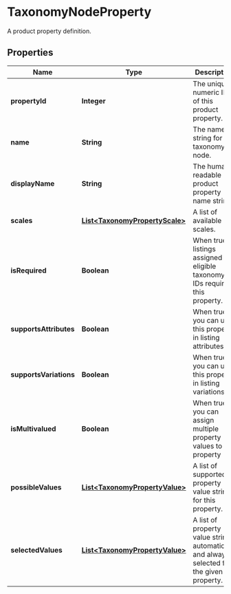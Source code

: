 

# TaxonomyNodeProperty

A product property definition.

## Properties

Name | Type | Description | Notes
------------ | ------------- | ------------- | -------------
**propertyId** | **Integer** | The unique numeric ID of this product property. | 
**name** | **String** | The name string for this taxonomy node. | 
**displayName** | **String** | The human-readable product property name string. | 
**scales** | [**List&lt;TaxonomyPropertyScale&gt;**](TaxonomyPropertyScale.md) | A list of available scales. | 
**isRequired** | **Boolean** | When true, listings assigned eligible taxonomy IDs require this property. | 
**supportsAttributes** | **Boolean** | When true, you can use this property in listing attributes. | 
**supportsVariations** | **Boolean** | When true, you can use this property in listing variations. | 
**isMultivalued** | **Boolean** | When true, you can assign multiple property values to this property | 
**possibleValues** | [**List&lt;TaxonomyPropertyValue&gt;**](TaxonomyPropertyValue.md) | A list of supported property value strings for this property. | 
**selectedValues** | [**List&lt;TaxonomyPropertyValue&gt;**](TaxonomyPropertyValue.md) | A list of property value strings automatically and always selected for the given property. | 



